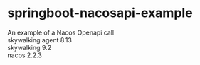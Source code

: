 # springboot-nacosapi-example
An example of a Nacos Openapi call<br />
skywalking agent 8.13<br />
skywalking 9.2<br />
nacos 2.2.3<br />
